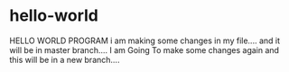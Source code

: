 # hello-world
HELLO WORLD PROGRAM
i am making some changes in my file....
and it will be in master branch....
I am Going To make some changes again 
and this will be in a new branch....
